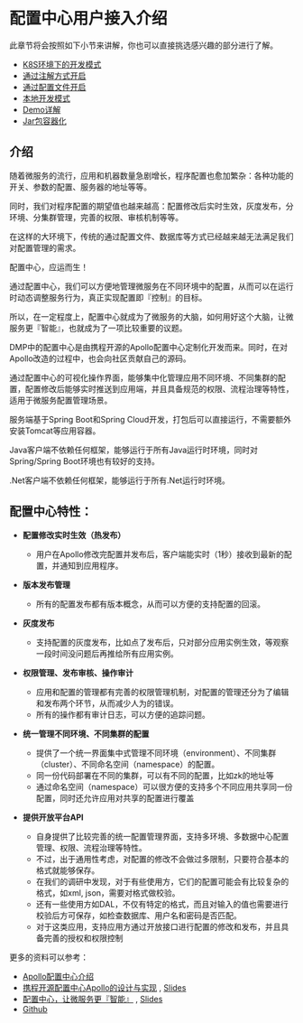 # 配置中心用户接入介绍
此章节将会按照如下小节来讲解，你也可以直接挑选感兴趣的部分进行了解。

* [K8S环境下的开发模式](Apollo-ConfigSerivce-In-Docker-k8s.md)
* [通过注解方式开启](annotation.md)
* [通过配置文件开启](bootstrap.md)
* [本地开发模式](local-dev.md)
* [Demo详解](demo.md)
* [Jar包容器化](docker.md)

## 介绍
随着微服务的流行，应用和机器数量急剧增长，程序配置也愈加繁杂：各种功能的开关、参数的配置、服务器的地址等等。

同时，我们对程序配置的期望值也越来越高：配置修改后实时生效，灰度发布，分环境、分集群管理，完善的权限、审核机制等等。

在这样的大环境下，传统的通过配置文件、数据库等方式已经越来越无法满足我们对配置管理的需求。

配置中心，应运而生！

通过配置中心，我们可以方便地管理微服务在不同环境中的配置，从而可以在运行时动态调整服务行为，真正实现配置即『控制』的目标。

所以，在一定程度上，配置中心就成为了微服务的大脑，如何用好这个大脑，让微服务更『智能』，也就成为了一项比较重要的议题。

DMP中的配置中心是由携程开源的Apollo配置中心定制化开发而来。同时，在对Apollo改造的过程中，也会向社区贡献自己的源码。

通过配置中心的可视化操作界面，能够集中化管理应用不同环境、不同集群的配置，配置修改后能够实时推送到应用端，并且具备规范的权限、流程治理等特性，适用于微服务配置管理场景。

服务端基于Spring Boot和Spring Cloud开发，打包后可以直接运行，不需要额外安装Tomcat等应用容器。

Java客户端不依赖任何框架，能够运行于所有Java运行时环境，同时对Spring/Spring Boot环境也有较好的支持。

.Net客户端不依赖任何框架，能够运行于所有.Net运行时环境。

## 配置中心特性：

* **配置修改实时生效（热发布）**
  * 用户在Apollo修改完配置并发布后，客户端能实时（1秒）接收到最新的配置，并通知到应用程序。

* **版本发布管理**
  * 所有的配置发布都有版本概念，从而可以方便的支持配置的回滚。

* **灰度发布**
  * 支持配置的灰度发布，比如点了发布后，只对部分应用实例生效，等观察一段时间没问题后再推给所有应用实例。

* **权限管理、发布审核、操作审计**
  * 应用和配置的管理都有完善的权限管理机制，对配置的管理还分为了编辑和发布两个环节，从而减少人为的错误。
  * 所有的操作都有审计日志，可以方便的追踪问题。

* **统一管理不同环境、不同集群的配置**
  * 提供了一个统一界面集中式管理不同环境（environment）、不同集群（cluster）、不同命名空间（namespace）的配置。
  * 同一份代码部署在不同的集群，可以有不同的配置，比如zk的地址等
  * 通过命名空间（namespace）可以很方便的支持多个不同应用共享同一份配置，同时还允许应用对共享的配置进行覆盖

* **提供开放平台API**
  * 自身提供了比较完善的统一配置管理界面，支持多环境、多数据中心配置管理、权限、流程治理等特性。
  * 不过，出于通用性考虑，对配置的修改不会做过多限制，只要符合基本的格式就能够保存。
  * 在我们的调研中发现，对于有些使用方，它们的配置可能会有比较复杂的格式，如xml, json，需要对格式做校验。
  * 还有一些使用方如DAL，不仅有特定的格式，而且对输入的值也需要进行校验后方可保存，如检查数据库、用户名和密码是否匹配。
  * 对于这类应用，支持应用方通过开放接口进行配置的修改和发布，并且具备完善的授权和权限控制

更多的资料可以参考：

* [Apollo配置中心介绍](https://github.com/ctripcorp/apollo/wiki/Apollo%E9%85%8D%E7%BD%AE%E4%B8%AD%E5%BF%83%E4%BB%8B%E7%BB%8D) 
* [携程开源配置中心Apollo的设计与实现](http://www.itdks.com/dakalive/detail/3420) , [Slides](https://myslide.cn/slides/10168)
* [配置中心，让微服务更『智能』](https://2018.qconshanghai.com/presentation/799) , [Slides](https://myslide.cn/slides/10035)
* [Github](https://github.com/ctripcorp/apollo)



